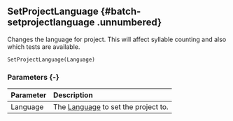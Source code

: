 ## SetProjectLanguage {#batch-setprojectlanguage .unnumbered}

Changes the language for project. This will affect syllable counting and also which tests are available.

```{sql}
SetProjectLanguage(Language)
```

### Parameters {-}

**Parameter** | **Description**
| :-- | :-- |
Language | The [Language](#language) to set the project to.